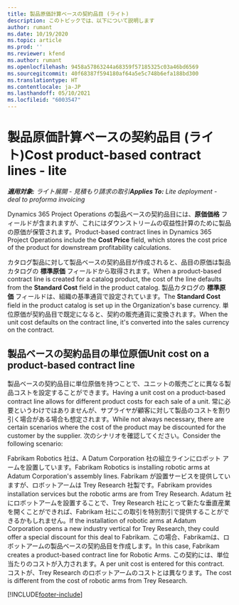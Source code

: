 ```yaml
---
title: 製品原価計算ベースの契約品目 (ライト)
description: このトピックでは、以下について説明します
author: rumant
ms.date: 10/19/2020
ms.topic: article
ms.prod: ''
ms.reviewer: kfend
ms.author: rumant
ms.openlocfilehash: 9458a57863244a68359f57185325c03a46bd6569
ms.sourcegitcommit: 40f68387f594180af64a5e5c748b6efa188bd300
ms.translationtype: HT
ms.contentlocale: ja-JP
ms.lasthandoff: 05/10/2021
ms.locfileid: "6003547"
---
```

# <a name="cost-product-based-contract-lines---lite"></a><span data-ttu-id="fe713-103">製品原価計算ベースの契約品目 (ライト)</span><span class="sxs-lookup"><span data-stu-id="fe713-103">Cost product-based contract lines - lite</span></span>

<span data-ttu-id="fe713-104">_**適用対象:** ライト展開 - 見積もり請求の取引_</span><span class="sxs-lookup"><span data-stu-id="fe713-104">_**Applies To:** Lite deployment - deal to proforma invoicing_</span></span>


<span data-ttu-id="fe713-105">Dynamics 365 Project Operations の製品ベースの契約品目には、**原価価格** フィールドが含まれますが、これにはダウンストリームの収益性計算のために製品の原価が保管されます。</span><span class="sxs-lookup"><span data-stu-id="fe713-105">Product-based contract lines in Dynamics 365 Project Operations include the **Cost Price** field, which stores the cost price of the product for downstream profitability calculations.</span></span>

<span data-ttu-id="fe713-106">カタログ製品に対して製品ベースの契約品目が作成されると、品目の原価は製品カタログの **標準原価** フィールドから取得されます。</span><span class="sxs-lookup"><span data-stu-id="fe713-106">When a product-based contract line is created for a catalog product, the cost of the line defaults from the **Standard Cost** field in the product catalog.</span></span> <span data-ttu-id="fe713-107">製品カタログの **標準原価** フィールドは、組織の基準通貨で設定されています。</span><span class="sxs-lookup"><span data-stu-id="fe713-107">The **Standard Cost** field in the product catalog is set up in the Organization's base currency.</span></span> <span data-ttu-id="fe713-108">単位原価が契約品目で既定になると、契約の販売通貨に変換されます。</span><span class="sxs-lookup"><span data-stu-id="fe713-108">When the unit cost defaults on the contract line, it's converted into the sales currency on the contract.</span></span>

## <a name="unit-cost-on-a-product-based-contract-line"></a><span data-ttu-id="fe713-109">製品ベースの契約品目の単位原価</span><span class="sxs-lookup"><span data-stu-id="fe713-109">Unit cost on a product-based contract line</span></span>

<span data-ttu-id="fe713-110">製品ベースの契約品目に単位原価を持つことで、ユニットの販売ごとに異なる製品コストを設定することができます。</span><span class="sxs-lookup"><span data-stu-id="fe713-110">Having a unit cost on a product-based contract line allows for different product costs for each sale of a unit.</span></span> <span data-ttu-id="fe713-111">常に必要というわけではありませんが、サプライヤが顧客に対して製品のコストを割り引く場合がある場合も想定されます。</span><span class="sxs-lookup"><span data-stu-id="fe713-111">While not always necessary, there are certain scenarios where the cost of the product may be discounted for the customer by the supplier.</span></span> <span data-ttu-id="fe713-112">次のシナリオを確認してください。</span><span class="sxs-lookup"><span data-stu-id="fe713-112">Consider the following scenario:</span></span>

<span data-ttu-id="fe713-113">Fabrikam Robotics 社は、A Datum Corporation 社の組立ラインにロボット アームを設置しています。</span><span class="sxs-lookup"><span data-stu-id="fe713-113">Fabrikam Robotics is installing robotic arms at Adatum Corporation's assembly lines.</span></span> <span data-ttu-id="fe713-114">Fabrikam が設置サービスを提供していますが、ロボットアームは Trey Research 社製です。</span><span class="sxs-lookup"><span data-stu-id="fe713-114">Fabrikam provides installation services but the robotic arms are from Trey Research.</span></span> <span data-ttu-id="fe713-115">Adatum 社にロボットアームを設置することで、Trey Research 社にとって新たな垂直産業を開くことができれば、Fabrikam 社にこの取引を特別割引で提供することができるかもしれません。</span><span class="sxs-lookup"><span data-stu-id="fe713-115">If the installation of robotic arms at Adatum Corporation opens a new industry vertical for Trey Research, they could offer a special discount for this deal to Fabrikam.</span></span> <span data-ttu-id="fe713-116">この場合、Fabrikamは、ロボットアームの製品ベースの契約品目を作成します。</span><span class="sxs-lookup"><span data-stu-id="fe713-116">In this case, Fabrikam creates a product-based contract line for Robotic Arms.</span></span> <span data-ttu-id="fe713-117">この契約には、単位当たりのコストが入力されます。</span><span class="sxs-lookup"><span data-stu-id="fe713-117">A per unit cost is entered for this contract.</span></span> <span data-ttu-id="fe713-118">コストが、Trey Research のロボットアームのコストとは異なります。</span><span class="sxs-lookup"><span data-stu-id="fe713-118">The cost is different from the cost of robotic arms from Trey Research.</span></span>


[!INCLUDE[footer-include](../../includes/footer-banner.md)]